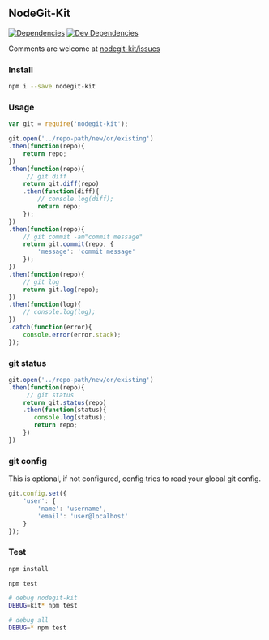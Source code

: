 NodeGit-Kit
-----------

[![Dependencies](https://img.shields.io/david/thisconnect/nodegit-kit.svg?style=flat-square)](https://david-dm.org/thisconnect/nodegit-kit)
[![Dev Dependencies](https://img.shields.io/david/dev/thisconnect/nodegit-kit.svg?style=flat-square)](https://david-dm.org/thisconnect/nodegit-kit#info=devDependencies)

Comments are welcome at [nodegit-kit/issues](https://github.com/thisconnect/nodegit-kit/issues)

### Install

```bash
npm i --save nodegit-kit
```


### Usage

```javascript
var git = require('nodegit-kit');

git.open('../repo-path/new/or/existing')
.then(function(repo){
    return repo;
})
.then(function(repo){
     // git diff
    return git.diff(repo)
    .then(function(diff){
        // console.log(diff);
        return repo;
    });
})
.then(function(repo){
    // git commit -am"commit message"
    return git.commit(repo, {
        'message': 'commit message'
    });
})
.then(function(repo){
    // git log
    return git.log(repo);
})
.then(function(log){
    // console.log(log);
})
.catch(function(error){
    console.error(error.stack);
});
```

### git status

```javascript
git.open('../repo-path/new/or/existing')
.then(function(repo){
     // git status
    return git.status(repo)
    .then(function(status){
       console.log(status);
       return repo;
    })
})
```

### git config

This is optional, if not configured, config tries to read your global git config.

```javascript
git.config.set({
    'user': {
        'name': 'username',
        'email': 'user@localhost'
    }
});
```

### Test

```bash
npm install

npm test

# debug nodegit-kit
DEBUG=kit* npm test

# debug all
DEBUG=* npm test
```
